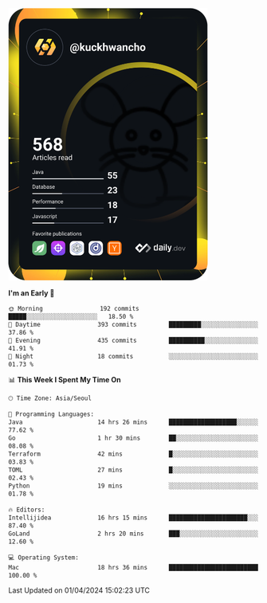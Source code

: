 <a href="https://app.daily.dev/kuckhwancho"><img src="https://github.com/kuckjwi0928/kuckjwi0928/blob/master/devcard.svg" width="400" alt="Kuckjwi Devcard"/></a>

<!--START_SECTION:waka-->
**I'm an Early 🐤** 

```text
🌞 Morning                192 commits         █████░░░░░░░░░░░░░░░░░░░░   18.50 % 
🌆 Daytime                393 commits         █████████░░░░░░░░░░░░░░░░   37.86 % 
🌃 Evening                435 commits         ██████████░░░░░░░░░░░░░░░   41.91 % 
🌙 Night                  18 commits          ░░░░░░░░░░░░░░░░░░░░░░░░░   01.73 % 
```


📊 **This Week I Spent My Time On** 

```text
🕑︎ Time Zone: Asia/Seoul

💬 Programming Languages: 
Java                     14 hrs 26 mins      ███████████████████░░░░░░   77.62 % 
Go                       1 hr 30 mins        ██░░░░░░░░░░░░░░░░░░░░░░░   08.08 % 
Terraform                42 mins             █░░░░░░░░░░░░░░░░░░░░░░░░   03.83 % 
TOML                     27 mins             █░░░░░░░░░░░░░░░░░░░░░░░░   02.43 % 
Python                   19 mins             ░░░░░░░░░░░░░░░░░░░░░░░░░   01.78 % 

🔥 Editors: 
Intellijidea             16 hrs 15 mins      ██████████████████████░░░   87.40 % 
GoLand                   2 hrs 20 mins       ███░░░░░░░░░░░░░░░░░░░░░░   12.60 % 

💻 Operating System: 
Mac                      18 hrs 36 mins      █████████████████████████   100.00 % 
```


 Last Updated on 01/04/2024 15:02:23 UTC
<!--END_SECTION:waka-->
